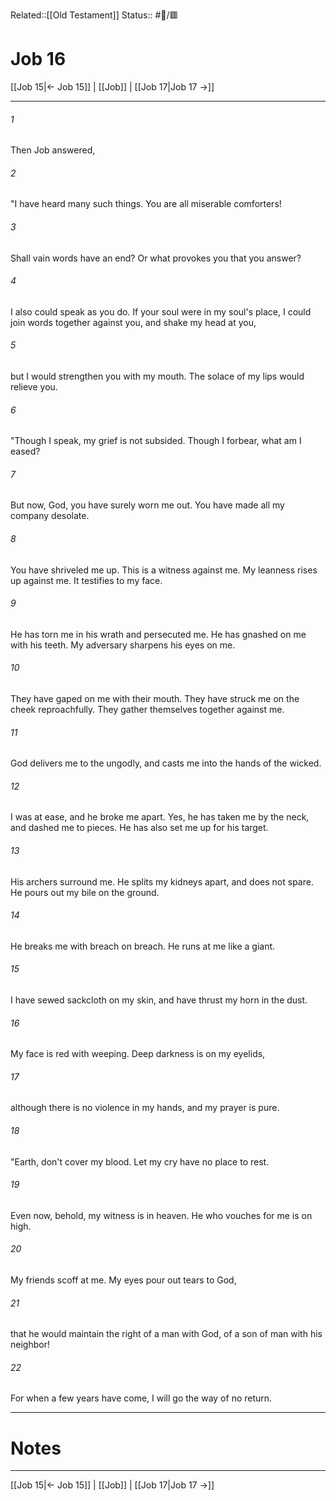 Related::[[Old Testament]]
Status:: #📖/🟥
# Job 16

[[Job 15|← Job 15]] | [[Job]] | [[Job 17|Job 17 →]]
***



###### 1 
Then Job answered, 

###### 2 
"I have heard many such things. You are all miserable comforters! 

###### 3 
Shall vain words have an end? Or what provokes you that you answer? 

###### 4 
I also could speak as you do. If your soul were in my soul's place, I could join words together against you, and shake my head at you, 

###### 5 
but I would strengthen you with my mouth. The solace of my lips would relieve you. 

###### 6 
"Though I speak, my grief is not subsided. Though I forbear, what am I eased? 

###### 7 
But now, God, you have surely worn me out. You have made all my company desolate. 

###### 8 
You have shriveled me up. This is a witness against me. My leanness rises up against me. It testifies to my face. 

###### 9 
He has torn me in his wrath and persecuted me. He has gnashed on me with his teeth. My adversary sharpens his eyes on me. 

###### 10 
They have gaped on me with their mouth. They have struck me on the cheek reproachfully. They gather themselves together against me. 

###### 11 
God delivers me to the ungodly, and casts me into the hands of the wicked. 

###### 12 
I was at ease, and he broke me apart. Yes, he has taken me by the neck, and dashed me to pieces. He has also set me up for his target. 

###### 13 
His archers surround me. He splits my kidneys apart, and does not spare. He pours out my bile on the ground. 

###### 14 
He breaks me with breach on breach. He runs at me like a giant. 

###### 15 
I have sewed sackcloth on my skin, and have thrust my horn in the dust. 

###### 16 
My face is red with weeping. Deep darkness is on my eyelids, 

###### 17 
although there is no violence in my hands, and my prayer is pure. 

###### 18 
"Earth, don't cover my blood. Let my cry have no place to rest. 

###### 19 
Even now, behold, my witness is in heaven. He who vouches for me is on high. 

###### 20 
My friends scoff at me. My eyes pour out tears to God, 

###### 21 
that he would maintain the right of a man with God, of a son of man with his neighbor! 

###### 22 
For when a few years have come, I will go the way of no return.

---
# Notes


***
[[Job 15|← Job 15]] | [[Job]] | [[Job 17|Job 17 →]]
